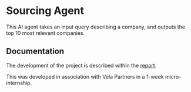 # Sourcing Agent
This AI agent takes an input query describing a company, and outputs the top 10 most relevant companies.
## Documentation
The development of the project is described within the [report](https://github.com/JimmyR714/sourcing/blob/main/Sourcing%20Agent%20-%20Vela%20Partners.pdf).

This was developed in association with Vela Partners in a 1-week micro-internship.
